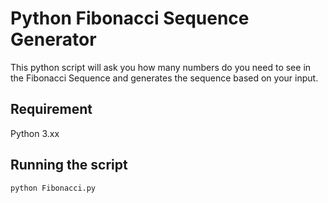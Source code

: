 # Python Fibonacci Sequence Generator

This python script will ask you how many numbers do you need to see in the Fibonacci Sequence and generates the sequence based on your input.

## Requirement

Python 3.xx

## Running the script

```bash
python Fibonacci.py
```
